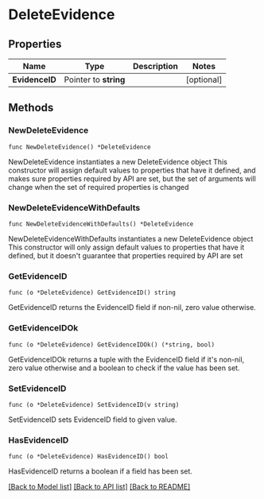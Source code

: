 # DeleteEvidence

## Properties

Name | Type | Description | Notes
------------ | ------------- | ------------- | -------------
**EvidenceID** | Pointer to **string** |  | [optional] 

## Methods

### NewDeleteEvidence

`func NewDeleteEvidence() *DeleteEvidence`

NewDeleteEvidence instantiates a new DeleteEvidence object
This constructor will assign default values to properties that have it defined,
and makes sure properties required by API are set, but the set of arguments
will change when the set of required properties is changed

### NewDeleteEvidenceWithDefaults

`func NewDeleteEvidenceWithDefaults() *DeleteEvidence`

NewDeleteEvidenceWithDefaults instantiates a new DeleteEvidence object
This constructor will only assign default values to properties that have it defined,
but it doesn't guarantee that properties required by API are set

### GetEvidenceID

`func (o *DeleteEvidence) GetEvidenceID() string`

GetEvidenceID returns the EvidenceID field if non-nil, zero value otherwise.

### GetEvidenceIDOk

`func (o *DeleteEvidence) GetEvidenceIDOk() (*string, bool)`

GetEvidenceIDOk returns a tuple with the EvidenceID field if it's non-nil, zero value otherwise
and a boolean to check if the value has been set.

### SetEvidenceID

`func (o *DeleteEvidence) SetEvidenceID(v string)`

SetEvidenceID sets EvidenceID field to given value.

### HasEvidenceID

`func (o *DeleteEvidence) HasEvidenceID() bool`

HasEvidenceID returns a boolean if a field has been set.


[[Back to Model list]](../README.md#documentation-for-models) [[Back to API list]](../README.md#documentation-for-api-endpoints) [[Back to README]](../README.md)


